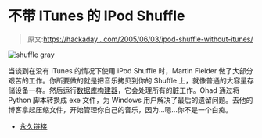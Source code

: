 # 不带 ITunes 的 IPod Shuffle

> 原文:[https://hackaday . com/2005/06/03/ipod-shuffle-without-itunes/](https://hackaday.com/2005/06/03/ipod-shuffle-without-itunes/)

![shuffle gray](../Images/e28d54c3c5b61d2e24d4da7290c09d46.png)

当谈到在没有 iTunes 的情况下使用 iPod Shuffle 时，Martin Fielder 做了大部分艰苦的工作。你所要做的就是把音乐拷贝到你的 Shuffle 上，就像普通的大容量存储设备一样。然后运行[数据库构建器](http://shuffle-db.sourceforge.net/)，它会处理所有的脏工作。Ohad 通过将 Python 脚本转换成 exe 文件，为 Windows 用户解决了最后的遗留问题。去他的博客拿起压缩文件，开始管理你自己的音乐，因为…嗯…你不是一个白痴。

*   [永久链接](http://ohadp.blogspot.com/2005/06/ipod-shuffle-without-itunes.html)